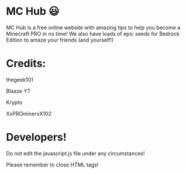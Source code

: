 # MC Hub :smiley:
MC Hub is a free online website with amazing tips to help you become a Minecraft PRO in no time! We also have loads of epic seeds for Bedrock Edition to amaze your friends (and yourself!)

# Credits:
thegeek101

Blaaze YT

Krypto

XxPROminerxX102

# Developers!
Do not edit the javascript.js file under any circumstances!

Please remember to close HTML tags!
